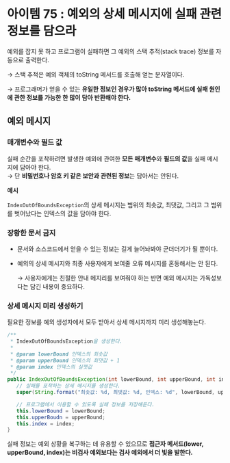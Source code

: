 # 아이템 75 : 예외의 상세 메시지에 실패 관련 정보를 담으라

예외를 잡지 못 하고 프로그램이 실패하면 그 예외의 스택 추적(stack trace) 정보를 자동으로 출력한다.

→ 스택 추적은 예외 객체의 toString 메서드를 호출해 얻는 문자열이다.

→ 프로그래머가 얻을 수 있는 **유일한 정보인 경우가 많아 toString 메서드에 실패 원인에 관한 정보를 가능한 한 많이 담아 반환해야 한다.**

## **예외 메시지**

### 매개변수와 필드 값

실패 순간을 포착하려면 발생한 예외에 관여한 **모든 매개변수**와 **필드의 값**을 실패 메시지에 담아야 한다. <br>
→ 단 **비밀번호나 암호 키 같은 보안과 관련된 정보**는 담아서는 안된다.

**예시** 

`IndexOutOfBoundsException`의 상세 메시지는 범위의 최솟값, 최댓값, 그리고 그 범위를 벗어났다는 인덱스의 값을 담아야 한다. 

### 장황한 문서 금지

- 문서와 소스코드에서 얻을 수 있는 정보는 길게 늘어놔봐야 군더더기가 될 뿐이다.
- 예외의 상세 메시지와 최종 사용자에게 보여줄 오류 메시지를 혼동해서는 안 된다.
    
    → 사용자에게는 친절한 안내 메지리를 보여줘야 하는 반면 예외 메시지는 가독성보다는 담긴 내용이 중요하다.
    

### 상세 메시지 미리 생성하기

필요한 정보를 예외 생성자에서 모두 받아서 상세 메시지까지 미리 생성해놓는다.

```java
/**
 * IndexOutOfBoundsException을 생성한다.
 *
 * @param lowerBound 인덱스의 최솟값
 * @param upperBound 인덱스의 최댓값 + 1
 * @param index 인덱스의 실젯값
 */
public IndexOutOfBoundsException(int lowerBound, int upperBound, int index) {
   // 실패를 포착하는 상세 메시지를 생성한다.
   super(String.format("최솟값: %d, 최댓값: %d, 인덱스: %d", lowerBound, upperBound, index));

   // 프로그램에서 이용할 수 있도록 실패 정보를 저장해둔다.
   this.lowerBound = lowerBound;
   this.upperBoudn = upperBound;
   this.index = index;
}
```

실패 정보는 예외 상황을 복구하는 데 유용할 수 있으므로 **접근자 메서드(lower, upperBound, index)는 비검사 예외보다는 검사 예외에서 더 빛을 발한다.**
